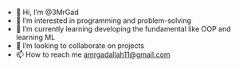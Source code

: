 - 👋 Hi, I’m @3MrGad
- 👀 I’m interested in programming and problem-solving
- 🌱 I’m currently learning developing the fundamental like OOP and learning ML
- 💞️ I’m looking to collaborate on projects
- 📫 How to reach me amrgadallah11@gmail.com

<!---
3MrGad/3MrGad is a ✨ special ✨ repository because its `README.md` (this file) appears on your GitHub profile.
You can click the Preview link to take a look at your changes.
--->
